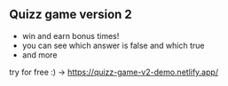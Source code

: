 
## Quizz game version 2
- win and earn bonus times!
- you can see which answer is false and which true
- and more

try for free :) -> https://quizz-game-v2-demo.netlify.app/
